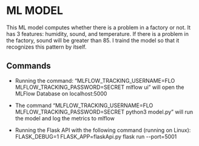 # ML MODEL
This ML model computes whether there is a problem in a factory or not. It has 3 features: humidity, sound, and temperature. If there is a problem in the factory, sound will be greater than 85. I traind the model so that it recognizes this pattern by itself. 


## Commands 

* Running the command: “MLFLOW_TRACKING_USERNAME=FLO MLFLOW_TRACKING_PASSWORD=SECRET  mlflow ui” will open the MLFlow Database on localhost:5000 

* The command “MLFLOW_TRACKING_USERNAME=FLO MLFLOW_TRACKING_PASSWORD=SECRET python3 model.py” will run the model and log the metrics to mlflow

* Running the Flask API with the following command (running on Linux): 
FLASK_DEBUG=1 FLASK_APP=flaskApi.py flask run --port=5001 


